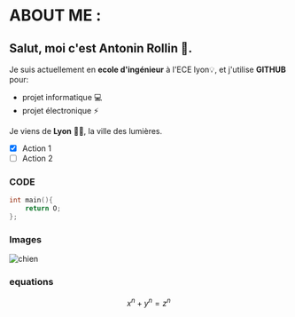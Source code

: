 # ABOUT ME :

## Salut, moi c'est Antonin **Rollin** 🗿​.

Je suis actuellement en **ecole d'ingénieur** à l'ECE lyon💡, et j'utilise **GITHUB** pour:

- projet informatique 💻
- projet électronique ⚡

Je viens de **Lyon** 🔴🔵, la ville des lumières.

-[X] Action 1
-[ ] Action 2

### CODE

```c
int main(){
    return O;
};
```

### Images

![chien](https://picsum.photos/id/237/200/300)

### equations
$$ x^n + y^n = z^n $$
